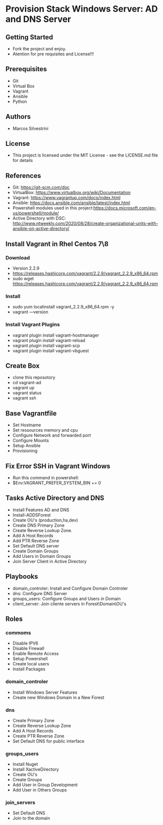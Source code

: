 # Provision Stack Windows Server: AD and DNS Server

## Getting Started

- Fork the project and enjoy.
- Atention for pre requisites and License!!!

## Prerequisites

- Git
- Virtual Box
- Vagrant
- Ansible
- Python

## Authors

- Marcos Silvestrini

## License

- This project is licensed under the MIT License - see the LICENSE.md file for details

## References

- Git: <https://git-scm.com/doc>
- VirtualBox: <https://www.virtualbox.org/wiki/Documentation>
- Vagrant: <https://www.vagrantup.com/docs/index.html>
- Ansible: <https://docs.ansible.com/ansible/latest/index.html>
- Powershell modules used in this project:<https://docs.microsoft.com/en-us/powershell/module/>
- Active Directory with DSC: <http://www.ntweekly.com/2020/08/28/create-organizational-units-with-ansible-on-active-directory/>

## Install Vagrant in Rhel Centos 7\8

### Download

- Version 2.2.9
- <https://releases.hashicorp.com/vagrant/2.2.9/vagrant_2.2.9_x86_64.rpm>
- sudo wget <https://releases.hashicorp.com/vagrant/2.2.9/vagrant_2.2.9_x86_64.rpm>

### Install

- sudo yum localinstall vagrant_2.2.9_x86_64.rpm -y
- vagrant ––version

### Install Vagrant Plugins

- vagrant plugin install vagrant-hostmanager
- vagrant plugin install vagrant-reload
- vagrant plugin install vagrant-scp
- vagrant plugin install vagrant-vbguest

## Create Box

- clone this reposotory
- cd vagrant-ad
- vagrant up
- vagrant status
- vagrant ssh

## Base Vagrantfile

- Set Hostname
- Set ressources memory and cpu
- Configure Network and forwarded port
- Configure Mounts
- Setup Ansible
- Provisioning

## Fix Error SSH in Vagrant Windows

- Run this command in powershell:
- $Env:VAGRANT_PREFER_SYSTEM_BIN += 0

## Tasks Active Directory and DNS

- Install Features AD and DNS
- Install-ADDSForest
- Create OU's (production,ha,dev)
- Create DNS Primary Zone
- Create Reverse Lookup Zone.
- Add A Host Records
- Add PTR Reverse Zone
- Set Default DNS server
- Create Domain Groups
- Add Users in Domain Groups
- Join Server Client in Active Directory

## Playbooks

- domain_controler: Install and Configure Domain Controler
- dns: Configure DNS Server
- groups_users: Configure Groups and Users in Domain
- client_server: Join cliente servers in Forest\Domain\OU's

## Roles

### commoms

- Disable IPV6
- Disable Firewall
- Enable Remote Access
- Setup Powershell
- Create local users
- Install Packages

### domain_controler

- Install Windows Server Features
- Create new Windows Domain in a New Forest

### dns

- Create Primary Zone
- Create Reverse Lookup Zone
- Add A Host Records
- Create PTR Reverse Zone
- Set Default DNS for public interface

### groups_users

- Install Nuget
- Install XactiveDirectory
- Create OU's
- Create Groups
- Add User in Group Development
- Add User in Others Groups

### join_servers

- Set Default DNS
- Join to the domain
